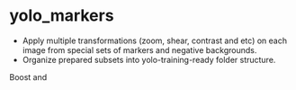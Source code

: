 # yolo_markers

* Apply multiple transformations (zoom, shear, contrast and etc) on each image from special sets of markers and negative backgrounds.
* Organize prepared subsets into yolo-training-ready folder structure.

Boost and
